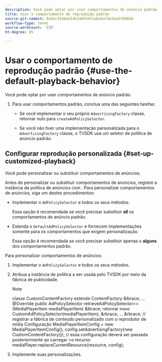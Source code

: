 ```yaml
---
description: Você pode optar por usar comportamentos de anúncio padrão.
title: Usar o comportamento de reprodução padrão
source-git-commit: 02ebc3548a254b2a6554f1ab34afbb3ea5f09bb8
workflow-type: tm+mt
source-wordcount: '225'
ht-degree: 0%

---
```


# Usar o comportamento de reprodução padrão {#use-the-default-playback-behavior}

Você pode optar por usar comportamentos de anúncio padrão.

1. Para usar comportamentos padrão, conclua uma das seguintes tarefas:

   * Se você implementar o seu próprio `AdvertisingFactory` classe, retornar nulo para `createAdPolicySelector`.

   * Se você não tiver uma implementação personalizada para o `AdvertisingFactory` classe, o TVSDK usa um seletor de política de anúncio padrão.

## Configurar reprodução personalizada {#set-up-customized-playback}

Você pode personalizar ou substituir comportamentos de anúncios.

Antes de personalizar ou substituir comportamentos de anúncios, registre a instância da política de anúncios com .
Para personalizar comportamentos de anúncios, siga um destes procedimentos:

* Implementar o `AdPolicySelector` e todos os seus métodos.

  Essa opção é recomendada se você precisar substituir **all** os comportamentos de anúncio padrão.

* Estenda o `DefaultAdPolicySelector` e fornecem implementações somente para os comportamentos que exigem personalização.

  Essa opção é recomendada se você precisar substituir apenas o **alguns** dos comportamentos padrão.

Para personalizar comportamentos de anúncios:

1. Implementar o `AdPolicySelector` e todos os seus métodos.
1. Atribua a instância de política a ser usada pelo TVSDK por meio da fábrica de publicidade.

   >[!NOTE]
   >
   >classe CustomContentFactory estende ContentFactory &amp;lbrace;
   >...
   >@Override
   >public AdPolicySelector retrieveAdPolicySelector>>(MediaPlayerItem mediaPlayerItem) &amp;lbrace;
   >retornar novo CustomAdPolicySelector(mediaPlayerItem);
   >&amp;rbrace;
   >...
   >&amp;rbrace;
   >// registrar a fábrica de conteúdo personalizado com o reprodutor de mídia
   >Configuração MediaPlayerItemConfig = new MediaPlayerItemConfig();
   >config.setAdvertisingFactory(new CustomContentFactory());
   >// essa configuração deverá ser passada posteriormente ao carregar >o recurso
   >mediaPlayer.replaceCurrentResource(resource, config);

1. Implemente suas personalizações.
